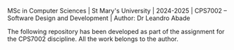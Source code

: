 MSc in Computer Sciences | St Mary's University | 2024-2025 | CPS7002 – Software Design and Development 
| Author: Dr Leandro Abade

The following repository has been developed as part of the assignment for the CPS7002 discipline. All the work belongs to the author. 


